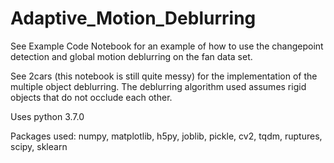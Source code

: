 # Adaptive_Motion_Deblurring

See Example Code Notebook for an example of how to use the changepoint detection and global motion deblurring on the fan data set.

See 2cars (this notebook is still quite messy) for the implementation of the multiple object deblurring. The deblurring algorithm used assumes rigid objects that do not occlude each other. 

Uses python 3.7.0

Packages used: numpy, matplotlib, h5py, joblib, pickle, cv2, tqdm, ruptures, scipy, sklearn
